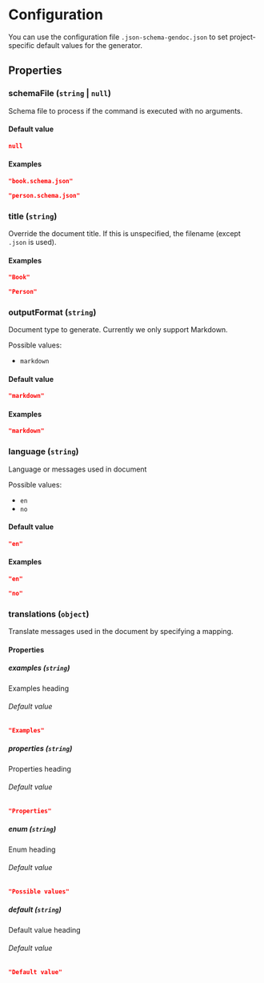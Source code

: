 # Configuration

You can use the configuration file `.json-schema-gendoc.json` to set project-specific default values for the generator.

## Properties

### schemaFile (`string` | `null`)

Schema file to process if the command is executed with no arguments.

#### Default value

```json
null
```

#### Examples

```json
"book.schema.json"
```

```json
"person.schema.json"
```

### title (`string`)

Override the document title. If this is unspecified, the filename (except `.json` is used).

#### Examples

```json
"Book"
```

```json
"Person"
```

### outputFormat (`string`)

Document type to generate. Currently we only support Markdown.

Possible values:

- `markdown`

#### Default value

```json
"markdown"
```

#### Examples

```json
"markdown"
```

### language (`string`)

Language or messages used in document

Possible values:

- `en`
- `no`

#### Default value

```json
"en"
```

#### Examples

```json
"en"
```

```json
"no"
```

### translations (`object`)

Translate messages used in the document by specifying a mapping.

#### Properties

##### examples (`string`)

Examples heading

###### Default value

```json
"Examples"
```

##### properties (`string`)

Properties heading

###### Default value

```json
"Properties"
```

##### enum (`string`)

Enum heading

###### Default value

```json
"Possible values"
```

##### default (`string`)

Default value heading

###### Default value

```json
"Default value"
```

